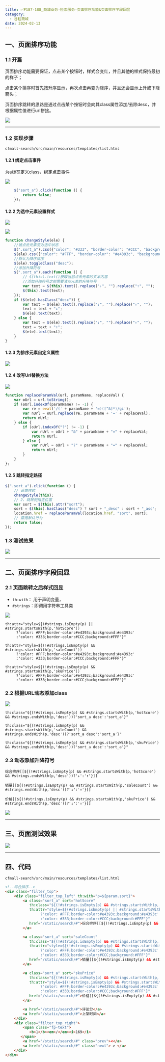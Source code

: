 ```yaml
---
title: ✅P187-188_商城业务-检索服务-页面排序功能&页面排序字段回显
category:
  - 谷粒商城
date: 2024-02-13
---
```


<!-- more -->

## 一、页面排序功能

### 1.1 开篇

页面排序功能需要保证，点击某个按钮时，样式会变红，并且其他的样式保持最初的样子；

点击某个排序时首先按升序显示，再次点击再变为降序，并且还会显示上升或下降箭头；

页面排序跳转的思路是通过点击某个按钮时会向其class属性添加/去除desc，并根据属性值进行url拼接。

![](https://cfmall-hello.oss-cn-beijing.aliyuncs.com/img/202312/a303bb24552cb6425f8b5be634957592.png#id=biqdo&originHeight=503&originWidth=981&originalType=binary&ratio=1&rotation=0&showTitle=false&status=done&style=none&title=)

---

### 1.2 实现步骤

`cfmall-search/src/main/resources/templates/list.html`

#### 1.2.1 绑定点击事件

为a标签定义class，绑定点击事件

![](https://cfmall-hello.oss-cn-beijing.aliyuncs.com/img/202312/a9428e26a0b1a8dac2807b589d789239.png#id=XEdXQ&originHeight=251&originWidth=671&originalType=binary&ratio=1&rotation=0&showTitle=false&status=done&style=none&title=)

```javascript
    $("sort_a").click(function () {
        return false;
    });
```

#### 1.2.2 为选中元素设置样式

![](https://cfmall-hello.oss-cn-beijing.aliyuncs.com/img/202312/c634af4c1050a89df13b9ad04c7de757.png#id=AizFm&originHeight=121&originWidth=390&originalType=binary&ratio=1&rotation=0&showTitle=false&status=done&style=none&title=)

![](https://cfmall-hello.oss-cn-beijing.aliyuncs.com/img/202312/f5739535325c062062f0df2ef8470388.png#id=yxGRC&originHeight=674&originWidth=898&originalType=binary&ratio=1&rotation=0&showTitle=false&status=done&style=none&title=)

```javascript
function changeStyle(ele) {
    //被点击元素变为选中状态
    $(".sort_a").css({"color": "#333", "border-color": "#CCC", "background": "#FFF"})
    $(ele).css({"color": "#FFF", "border-color": "#e4393c", "background": "#e4393c"})
    //默认为降序排序
    $(ele).toggleClass("desc");
    //添加升降符号
    $(".sort_a").each(function () {
        // $(this).text()获取当前点击元素的文本内容
        //添加升降符号之前需要清空元素的升降符号
        var text = $(this).text().replace("↓", "").replace("↑", "");
        $(this).text(text);
    });
    if ($(ele).hasClass("desc")) {
        var text = $(ele).text().replace("↓", "").replace("↑", "");
        text = text + "↓";
        $(ele).text(text);
    } else {
        var text = $(ele).text().replace("↓", "").replace("↑", "");
        text = text + "↑";
        $(ele).text(text);
    }
}
```

#### 1.2.3 为排序元素自定义属性

![](https://cfmall-hello.oss-cn-beijing.aliyuncs.com/img/202312/977419276410cd9b7541f59af3a978fc.png#id=NFfWL&originHeight=351&originWidth=896&originalType=binary&ratio=1&rotation=0&showTitle=false&status=done&style=none&title=)

#### 1.2.4 改写Url替换方法

![](https://cfmall-hello.oss-cn-beijing.aliyuncs.com/img/202312/ce711ddc42ea6c214762abb9cf7e0cae.png#id=a7vI8&originHeight=469&originWidth=816&originalType=binary&ratio=1&rotation=0&showTitle=false&status=done&style=none&title=)

```javascript
function replaceParamVal(url, paramName, replaceVal) {
    var oUrl = url.toString();
    if (oUrl.indexOf(paramName) != -1) {
        var re = eval('/(' + paramName + '=)([^&]*)/gi');
        var nUrl = oUrl.replace(re, paramName + '=' + replaceVal);
        return nUrl;
    } else {
        if (oUrl.indexOf("?") != -1) {
            var nUrl = oUrl + "&" + paramName + "=" + replaceVal;
            return nUrl;
        } else {
            var nUrl = oUrl + "?" + paramName + "=" + replaceVal;
            return nUrl;
        }
    }
};
```

#### 1.2.5 跳转指定路径

```javascript
$(".sort_a").click(function () {
    // 设置样式
    changeStyle(this);
    // 2、跳转到指定位置
    var sort = $(this).attr("sort");
    sort = $(this).hasClass("desc") ? sort + "_desc" : sort + "_asc";
    location.href = replaceParamVal(location.href, "sort", sort);
    // 禁用默认行为
    return false;
});
```

### 1.3 测试效果

![](https://cfmall-hello.oss-cn-beijing.aliyuncs.com/img/202312/8300d184da42b31fe1cc296489b6711f.gif#id=RHShA&originHeight=429&originWidth=720&originalType=binary&ratio=1&rotation=0&showTitle=false&status=done&style=none&title=)

---

## 二、页面排序字段回显

### 2.1 页面跳转之后样式回显

- `th:with`： 用于声明变量，
- `#strings`：即调用字符串工具类

![](https://cfmall-hello.oss-cn-beijing.aliyuncs.com/img/202312/75af3ab56b616141d4eec8c198c9755a.png#id=OkbUU&originalType=binary&ratio=1&rotation=0&showTitle=false&status=done&style=none&title=)

```
th:attr="style=${(#strings.isEmpty(p) || #strings.startsWith(p,'hotScore'))
     ?'color: #FFF;border-color:#e4393c;background:#e4393c'
     :'color: #333;border-color:#CCC;background:#FFF'}"
     
th:attr="style=${(!#strings.isEmpty(p) && #strings.startsWith(p,'saleCount'))
     ?'color: #FFF;border-color:#e4393c;background:#e4393c'
     :'color: #333;border-color:#CCC;background:#FFF'}"    
     
th:attr="style=${(!#strings.isEmpty(p) && #strings.startsWith(p,'skuPrice'))
     ?'color: #FFF;border-color:#e4393c;background:#e4393c'
     :'color: #333;border-color:#CCC;background:#FFF'}"
```

### 2.2 根据URL动态添加class

![](https://cfmall-hello.oss-cn-beijing.aliyuncs.com/img/202312/e72c48c5994bee08cfbd8b7834b4d3d1.png#id=Qil7e&originalType=binary&ratio=1&rotation=0&showTitle=false&status=done&style=none&title=)

```
th:class="${(!#strings.isEmpty(p) && #strings.startsWith(p,'hotScore') && #strings.endsWith(p,'desc'))?'sort_a desc':'sort_a'}"

th:class="${(!#strings.isEmpty(p) && #strings.startsWith(p,'saleCount') && #strings.endsWith(p,'desc'))?'sort_a desc':'sort_a'}"

th:class="${(!#strings.isEmpty(p) && #strings.startsWith(p,'skuPrice') && #strings.endsWith(p,'desc'))?'sort_a desc':'sort_a'}"
```

### 2.3 动态添加升降符号

```
综合排序[[${(!#strings.isEmpty(p) && #strings.startsWith(p,'hotScore') && #strings.endsWith(p,'desc'))?'↓':'↑'}]]

销量[[${(!#strings.isEmpty(p) && #strings.startsWith(p,'saleCount') && #strings.endsWith(p,'desc'))?'↓':'↑'}]]

价格[[${(!#strings.isEmpty(p) && #strings.startsWith(p,'skuPrice') && #strings.endsWith(p,'desc'))?'↓':'↑'}]]
```

![](https://cfmall-hello.oss-cn-beijing.aliyuncs.com/img/202312/855c21a5988e67d7a69ce5005b802f1c.png#id=ho6Ta&originalType=binary&ratio=1&rotation=0&showTitle=false&status=done&style=none&title=)

---

## 三、页面测试效果

![](https://cfmall-hello.oss-cn-beijing.aliyuncs.com/img/202312/0de2adadf26577fe994e32c2cb310e7d.gif#id=S0TfT&originalType=binary&ratio=1&rotation=0&showTitle=false&status=done&style=none&title=)

---

## 四、代码

`cfmall-search/src/main/resources/templates/list.html`

```html
<!--综合排序-->
<div class="filter_top">
    <div class="filter_top_left" th:with="p=${param.sort}">
        <a class="sort_a" sort="hotScore"
           th:class="${(!#strings.isEmpty(p) && #strings.startsWith(p,'hotScore') && #strings.endsWith(p,'desc'))?'sort_a desc':'sort_a'}"
           th:attr="style=${(#strings.isEmpty(p) || #strings.startsWith(p,'hotScore'))
                ?'color: #FFF;border-color:#e4393c;background:#e4393c'
                :'color: #333;border-color:#CCC;background:#FFF'}"
           href="/static/search/#">综合排序[[${(!#strings.isEmpty(p) && #strings.startsWith(p,'hotScore') && #strings.endsWith(p,'desc'))?'↓':'↑'}]]
        </a>

        <a class="sort_a" sort="saleCount"
           th:class="${(!#strings.isEmpty(p) && #strings.startsWith(p,'saleCount') && #strings.endsWith(p,'desc'))?'sort_a desc':'sort_a'}"
           th:attr="style=${(!#strings.isEmpty(p) && #strings.startsWith(p,'saleCount'))
                ?'color: #FFF;border-color:#e4393c;background:#e4393c'
                :'color: #333;border-color:#CCC;background:#FFF'}"
           href="/static/search/#">销量[[${(!#strings.isEmpty(p) && #strings.startsWith(p,'saleCount') && #strings.endsWith(p,'desc'))?'↓':'↑'}]]
        </a>

        <a class="sort_a" sort="skuPrice"
           th:class="${(!#strings.isEmpty(p) && #strings.startsWith(p,'skuPrice') && #strings.endsWith(p,'desc'))?'sort_a desc':'sort_a'}"
           th:attr="style=${(!#strings.isEmpty(p) && #strings.startsWith(p,'skuPrice'))
                ?'color: #FFF;border-color:#e4393c;background:#e4393c'
                :'color: #333;border-color:#CCC;background:#FFF'}"
           href="/static/search/#">价格[[${(!#strings.isEmpty(p) && #strings.startsWith(p,'skuPrice') && #strings.endsWith(p,'desc'))?'↓':'↑'}]]
        </a>

        <a href="/static/search/#">评论分</a>
        <a href="/static/search/#">上架时间</a>
    </div>
    <div class="filter_top_right">
        <span class="fp-text">
           <b>1</b><em>/</em><i>169</i>
       </span>
        <a href="/static/search/#" class="prev"><</a>
        <a href="/static/search/#" class="next"> > </a>
    </div>
</div>
```
